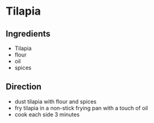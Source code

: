 # Tilapia

## Ingredients

* Tilapia
* flour
* oil
* spices

## Direction

* dust tilapia with flour and spices
* fry tilapia in a non-stick frying pan with a touch of oil
* cook each side 3 minutes

